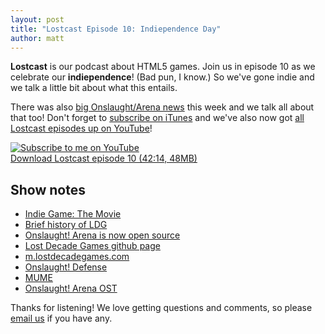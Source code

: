 ```yaml
---
layout: post
title: "Lostcast Episode 10: Indiependence Day"
author: matt
---
```


**Lostcast** is our podcast about HTML5 games. Join us in episode 10 as we celebrate our **indiependence**! (Bad pun, I know.) So we've gone indie and we talk a little bit about what this entails.

There was also [big Onslaught/Arena news][3] this week and we talk all about that too! Don't forget to [subscribe on iTunes](http://itunes.apple.com/us/podcast/lostcast/id481950724) and we've also now got [all Lostcast episodes up on YouTube](http://www.youtube.com/user/lostdecadegames)!

<div class="full-frame">
	<a href="http://www.youtube.com/subscription_center?add_user_id=JSpxBrxMWSa7-juRI07aVA&feature=creators_cornier-http%3A//s.ytimg.com/yt/img/creators_corner/Subscribe_to_my_videos/YT_Subscribe_160x27_red.png"><img src="http://s.ytimg.com/yt/img/creators_corner/Subscribe_to_my_videos/YT_Subscribe_160x27_red.png" alt="Subscribe to me on YouTube"/></a><img src="http://www.youtube-nocookie.com/gen_204?feature=creators_cornier-http%3A//s.ytimg.com/yt/img/creators_corner/Subscribe_to_my_videos/YT_Subscribe_160x27_red.png" style="display: none"/>
</div>

<a class="download-podcast" href="http://media.lostdecadegames.com/lostcast/lostcast_episode_1_hello_world.mp3">
	Download Lostcast episode 10 (42:14, 48MB)
</a>

## Show notes

* [Indie Game: The Movie][1]
* [Brief history of LDG][2]
* [Onslaught! Arena is now open source][3]
* [Lost Decade Games github page][4]
* [m.lostdecadegames.com][5]
* [Onslaught! Defense][6]
* [MUME][7]
* [Onslaught! Arena OST][8]

Thanks for listening! We love getting questions and comments, so please [email us](mailto:hello@lostdecadegames.com) if you have any.

[1]: http://www.indiegamethemovie.com/
[2]: http://www.lostdecadegames.com/lostcast-episode-1-hello-world/
[3]: http://www.lostdecadegames.com/an-onslaught-of-onslaught-news/
[4]: https://github.com/lostdecade
[5]: http://m.lostdecadegames.com/
[6]: http://m.lostdecadegames.com/onslaught_defense/
[7]: http://mume.org/
[8]: http://joshuamorse.bandcamp.com/album/onslaught-ost
